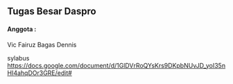 ## Tugas Besar Daspro 

#### Anggota : 
Vic
Fairuz
Bagas
Dennis

sylabus 
https://docs.google.com/document/d/1GlDVrRoQYsKrs9DKpbNUvJD_yoI35nHI4ahqDOr3GRE/edit#
